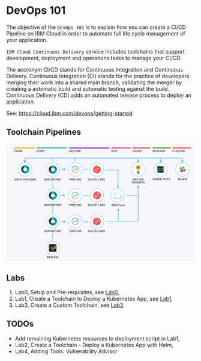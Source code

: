 # DevOps 101

The objective of the `DevOps 101` is to explain how you can create a CI/CD Pipeline on IBM Cloud in order to automate full life cycle management of your application.

`IBM Cloud Continuous Delivery` service includes toolchains that support development, deployment and operations tasks to manage your CI/CD.

The accronym CI/CD stands for Continuous Integration and Continuous Delivery. Continuous Integration (CI) stands for the practice of developers merging their work into a shared main branch, validating the merger by creating a automatic build and automatic testing against the build. Continuous Delivery (CD) adds an automated release process to deploy an application.

See: https://cloud.ibm.com/devops/getting-started

## Toolchain Pipelines

![extended pipeline](images/ibmcloud-devops-extended-toolchain.png)

## Labs

1. Lab0, Setup and Pre-requisites, see [Lab0](Lab0/README.md),
2. Lab1, Create a Toolchain to Deploy a Kubernetes App, see [Lab1](Lab1/README.md),
3. Lab3, Create a Custom Toolchain, see [Lab3](Lab3/README.md),

## TODOs

* Add remaining Kubernetes resources to deployment script in Lab1,
* Lab2, Create a Toolchain - Deploy a Kubernetes App with Helm,
* Lab4, Adding Tools: Vulnerability Advisor


